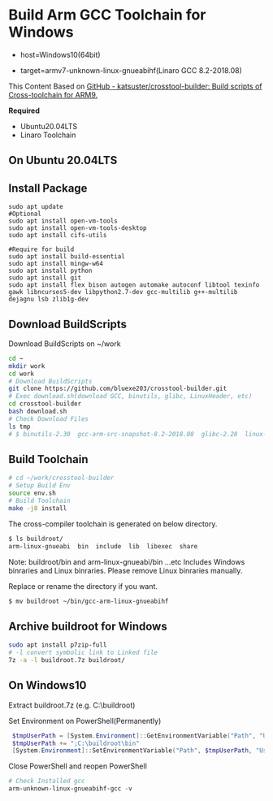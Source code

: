 # Build Arm GCC Toolchain for Windows

- host=Windows10(64bit)

- target=armv7-unknown-linux-gnueabihf(Linaro GCC 8.2-2018.08)

This Content Based on [GitHub - katsuster/crosstool-builder: Build scripts of Cross-toolchain for ARM9.](https://github.com/katsuster/crosstool-builder)

**Required**

- Ubuntu20.04LTS
- Linaro Toolchain

## On Ubuntu 20.04LTS

## Install Package

```
sudo apt update
#Optional
sudo apt install open-vm-tools
sudo apt install open-vm-tools-desktop
sudo apt install cifs-utils

#Require for build
sudo apt install build-essential
sudo apt install mingw-w64
sudo apt install python
sudo apt install git
sudo apt install flex bison autogen automake autoconf libtool texinfo gawk libncurses5-dev libpython2.7-dev gcc-multilib g++-multilib dejagnu lsb zlib1g-dev
```

## Download BuildScripts

Download BuildScripts on ~/work

```bash
cd ~
mkdir work
cd work
# Download BuildScripts
git clone https://github.com/bluexe203/crosstool-builder.git
# Exec download.sh(download GCC, binutils, glibc, LinuxHeader, etc)
cd crosstool-builder
bash download.sh
# Check Download Files
ls tmp
# $ binutils-2.30  gcc-arm-src-snapshot-8.2-2018.08  glibc-2.28  linux-4.19
```

## Build Toolchain

```bash
# cd ~/work/crosstool-builder
# Setup Build Env
source env.sh
# Build Toolchain
make -j8 install
```

The cross-compiler toolchain is generated on below directory.

```bash
$ ls buildroot/
arm-linux-gnueabi  bin  include  lib  libexec  share
```

Note: buildroot/bin and arm-linux-gnueabi/bin ...etc Includes Windows binraries and Linux binraries. Please remove Linux binraries manually.

Replace or rename the directory if you want.

```bash
$ mv buildroot ~/bin/gcc-arm-linux-gnueabihf
```

## Archive buildroot for Windows

```bash
sudo apt install p7zip-full
# -l convert symbolic link to Linked file
7z -a -l buildroot.7z buildroot/
```

## On Windows10

Extract buildroot.7z (e.g. C:\buildroot)

Set Environment on PowerShell(Permanently)

```powershell
 $tmpUserPath = [System.Environment]::GetEnvironmentVariable("Path", "User")
 $tmpUserPath += ";C:\buildroot\bin"
 [System.Environment]::SetEnvironmentVariable("Path", $tmpUserPath, "User")
```

Close PowerShell and reopen PowerShell

```powershell
# Check Installed gcc
arm-unknown-linux-gnueabihf-gcc -v
```
